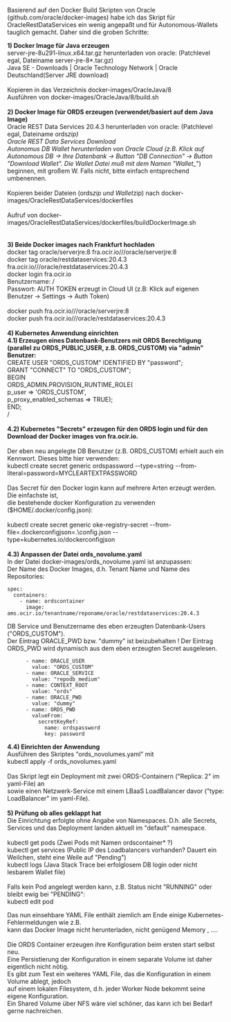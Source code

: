 Basierend auf den Docker Build Skripten von Oracle (github.com/oracle/docker-images) habe ich das Skript für OracleRestDataServices ein wenig angepaßt und für Autonomous-Wallets tauglich gemacht. Daher sind die groben Schritte:

<b>1) Docker Image für Java erzeugen</b><br>
server-jre-8u291-linux.x64.tar.gz herunterladen von oracle: (Patchlevel egal, Dateiname server-jre-8*.tar.gz)<br>
Java SE - Downloads | Oracle Technology Network | Oracle Deutschland(Server JRE download)<br>
<br>
Kopieren in das Verzeichnis docker-images/OracleJava/8<br>
Ausführen von docker-images/OracleJava/8/build.sh<br>
<br>
<b>2) Docker Image für ORDS erzeugen (verwendet/basiert auf dem Java Image)</b><br>
Oracle REST Data Services 20.4.3 herunterladen von oracle: (Patchlevel egal, Dateiname ords*zip)<br>
Oracle REST Data Services Download<br>
Autonomus DB Wallet herunterladen von Oracle Cloud (z.B. Klick auf Autonomous DB -> Ihre Datenbank -> Button "DB Connection" -> Button "Download Wallet". Die Wallet Datei muß mit dem Namen "Wallet_*") beginnen, mit großem W. Falls nicht, bitte einfach entsprechend umbenennen.<br>
<br>
Kopieren beider Dateien (ords*zip und Wallet*zip) nach docker-images/OracleRestDataServices/dockerfiles<br>
<br>
Aufruf von docker-images/OracleRestDataServices/dockerfiles/buildDockerImage.sh<br>
<br>
<br>
<b>3) Beide Docker images nach Frankfurt hochladen</b><br>
docker tag oracle/serverjre:8 fra.ocir.io/<tenant-name>/<repo-name>/oracle/serverjre:8<br>
docker tag oracle/restdataservices:20.4.3 fra.ocir.io/<tenant-name>/<repo-name>/oracle/restdataservices:20.4.3<br>
docker login fra.ocir.io<br>
Benutzername: <tenant-name>/<mail-adresse><br>
Passwort: AUTH TOKEN erzeugt in Cloud UI (z.B: Klick auf eigenen Benutzer -> Settings -> Auth Token)<br>
<br>
docker push fra.ocir.io/<tenant-name>/<repo-name>/oracle/serverjre:8<br>
docker push fra.ocir.io/<tenant-name>/<repo-name>/oracle/restdataservices:20.4.3<br>
<br>
<b>4) Kubernetes Anwendung einrichten</b><br>
<b>4.1) Erzeugen eines Datenbank-Benutzers mit ORDS Berechtigung (parallel zu ORDS_PUBLIC_USER, z.B. ORDS_CUSTOM) via "admin" Benutzer:</b><br>
CREATE USER "ORDS_CUSTOM" IDENTIFIED BY "password";<br>
GRANT "CONNECT" TO "ORDS_CUSTOM";<br>
BEGIN<br>
     ORDS_ADMIN.PROVISION_RUNTIME_ROLE(<br>
         p_user => 'ORDS_CUSTOM',<br>
         p_proxy_enabled_schemas => TRUE);<br>
END;<br>
/<br>
<br>
<b>4.2) Kubernetes "Secrets" erzeugen für den ORDS login und für den Download der Docker images von fra.ocir.io.</b><br>
<br>
Der eben neu angelegte DB Benutzer (z.B. ORDS_CUSTOM) erhielt auch ein Kennwort. Dieses bitte hier verwenden:<br>
kubectl create secret generic ordspassword --type=string --from-literal=password=MYCLEARTEXTPASSWORD<br>
<br>
Das Secret für den Docker login kann auf mehrere Arten erzeugt werden. Die einfachste ist, <br>
die bestehende docker Konfiguration zu verwenden ($HOME/.docker/config.json):<br>
<br>
kubectl create secret generic oke-registry-secret --from-file=.dockerconfigjson=.\config.json --type=kubernetes.io/dockerconfigjson<br>
<br>
<b>4.3) Anpassen der Datei ords_novolume.yaml</b><br>
In der Datei docker-images/ords_novolume.yaml ist anzupassen:<br>
Der Name des Docker Images, d.h. Tenant Name und Name des Repositories:<br>

    spec:
      containers:
        - name: ordscontainer
          image: ams.ocir.io/tenantname/reponame/oracle/restdataservices:20.4.3

DB Service und Benutzername des eben erzeugten Datenbank-Users ("ORDS_CUSTOM").<br>
Der Eintrag ORACLE_PWD bzw. "dummy" ist beizubehalten ! Der Eintrag ORDS_PWD wird dynamisch aus dem eben erzeugten Secret ausgelesen.<br>

          - name: ORACLE_USER
            value: "ORDS_CUSTOM"
          - name: ORACLE_SERVICE
            value: "repodb_medium"
          - name: CONTEXT_ROOT
            value: "ords"
          - name: ORACLE_PWD
            value: "dummy"
          - name: ORDS_PWD
            valueFrom:
              secretKeyRef:
                name: ordspassword
                key: password

<b>4.4) Einrichten der Anwendung</b><br>
Ausführen des Skriptes "ords_novolumes.yaml" mit<br>
kubectl apply -f ords_novolumes.yaml<br>
<br>
Das Skript legt ein Deployment mit zwei ORDS-Containern ("Replica: 2" im yaml-File) an<br>
sowie einen Netzwerk-Service mit einem LBaaS LoadBalancer davor ("type: LoadBalancer" im yaml-File).<br>
<br>
<b>5) Prüfung ob alles geklappt hat</b><br>
Die Einrichtung erfolgte ohne Angabe von Namespaces. D.h. alle Secrets, Services und das Deployment landen aktuell im "default" namespace.<br>
<br>
kubectl get pods (Zwei Pods mit Namen ordscontainer* ?)<br>
kubectl get services (Public IP des Loadbalancers vorhanden? Dauert ein Weilchen, steht eine Weile auf "Pending")<br>
kubectl logs <pod-name> (Java Stack Trace bei erfolglosem DB login oder nicht lesbarem Wallet file)<br>
<br>
Falls kein Pod angelegt werden kann, z.B. Status nicht "RUNNING" oder bleibt ewig bei "PENDING":<br>
kubectl edit pod <pod-name><br>

Das nun einsehbare YAML File enthält ziemlich am Ende einige Kubernetes-Fehlermeldungen wie z.B.<br>
kann das Docker Image nicht herunterladen, nicht genügend Memory , ....<br>
<br>
Die ORDS Container erzeugen ihre Konfiguration beim ersten start selbst neu.<br>
Eine Persistierung der Konfiguration in einem separate Volume ist daher eigentlich nicht nötig.<br>
Es gibt zum Test ein weiteres YAML File, das die Konfiguration in einem Volume ablegt, jedoch<br>
auf einem lokalen Filesystem, d.h. jeder Worker Node bekommt seine eigene Konfiguration.<br>
Ein Shared Volume über NFS wäre viel schöner, das kann ich bei Bedarf gerne nachreichen.<br>
